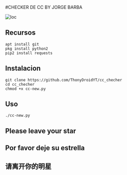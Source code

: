 #CHECKER DE CC BY JORGE BARBA

![loc](https://scontent.fntr7-1.fna.fbcdn.net/v/t1.0-9/fr/cp0/e15/q65/77407991_515622029025865_553547565635731456_o.jpg?_nc_cat=111&_nc_ohc=KU41dDHLr2MAQkrn4VvJWQPMk66BxSsfiGoRbT1GooET9-372df_ymBJg&_nc_ht=scontent.fntr7-1.fna&oh=db26f3e92e875eedc857d84a32f0cff4&oe=5E777544)




## Recursos
```
apt install git
pkg install python2
pip2 install requests
```



## Instalacion
```
git clone https://github.com/ThonyDroidYT/cc_checher
cd cc_checher
chmod +x cc-new.py
```


## Uso
```
./cc-new.py
```


## Please leave your star

## Por favor deje su estrella

## 请离开你的明星
